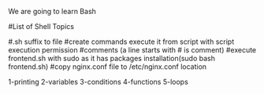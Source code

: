 We are going to learn Bash

#List of Shell Topics

#.sh suffix to file
#create commands execute it from script with script execution permission
#comments (a line starts with # is comment)
#execute frontend.sh with sudo as it has packages installation(sudo bash frontend.sh)
#copy nginx.conf file to /etc/nginx.conf location


1-printing
2-variables
3-conditions
4-functions
5-loops
